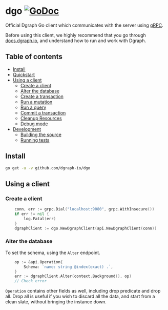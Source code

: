 # dgo [![GoDoc](https://godoc.org/github.com/dgraph-io/dgo?status.svg)](https://godoc.org/github.com/dgraph-io/dgo)

Official Dgraph Go client which communicates with the server using [gRPC](https://grpc.io/).

Before using this client, we highly recommend that you go through [docs.dgraph.io],
and understand how to run and work with Dgraph.

[docs.dgraph.io]:https://docs.dgraph.io

## Table of contents

- [Install](#install)
- [Quickstart](#quickstart)
- [Using a client](#using-a-client)
  - [Create a client](#create-a-client)
  - [Alter the database](#alter-the-database)
  - [Create a transaction](#create-a-transaction)
  - [Run a mutation](#run-a-mutation)
  - [Run a query](#run-a-query)
  - [Commit a transaction](#commit-a-transaction)
  - [Cleanup Resources](#cleanup-resources)
  - [Debug mode](#debug-mode)
- [Development](#development)
  - [Building the source](#building-the-source)
  - [Running tests](#running-tests)

## Install

```sh
go get -u -v github.com/dgraph-io/dgo
```

## Using a client

### Create a client

```go
	conn, err := grpc.Dial("localhost:9080", grpc.WithInsecure())
	if err != nil {
		log.Fatal(err)
	}
	dgraphClient := dgo.NewDgraphClient(api.NewDgraphClient(conn))
```

### Alter the database

To set the schema, using the `Alter` endpoint.

```go
	op := &api.Operation{
		Schema: `name: string @index(exact) .`,
	}
	err := dgraphClient.Alter(context.Background(), op)
	// Check error

```

`Operation` contains other fields as well, including drop predicate and drop all.
Drop all is useful if you wish to discard all the data, and start from a clean
slate, without bringing the instance down.
